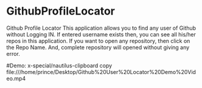 # GithubProfileLocator
Github Profile Locator
This application allows you to find any user of Github without Logging IN.
If entered username exists then, you can see all his/her repos in this application.
If you want to open any repository, then click on the Repo Name. And, complete repository will opened without giving any error.

#Demo:
x-special/nautilus-clipboard
copy
file:///home/prince/Desktop/Github%20User%20Locator%20Demo%20Video.mp4
